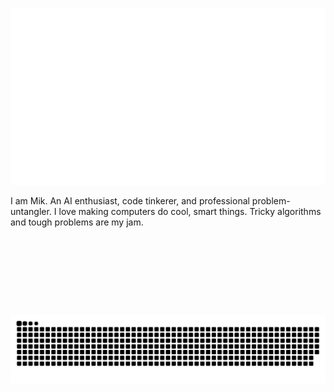 <p align="center">
  <img src="media/videos/manim/480p15/AsciiArtGreeting_ManimCE_v0.19.0.gif" alt="Hellow"/>
</p>
I am Mik. An AI enthusiast, code tinkerer, and professional problem-untangler. I love making computers do cool, smart things. Tricky algorithms and tough problems are my jam.

<p align="center" style="margin-top: 10em">
  <img src="media/images/snake.svg" alt="Snek"/>
</p>